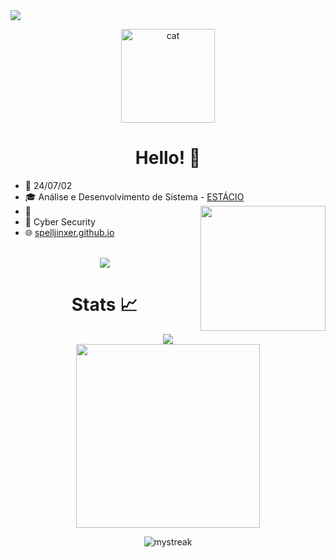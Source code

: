 <!-- Author: Yora -->
<img align="center" src="./img/flowers.png">
<p align="center">
  <img src="./img/cat2.gif" alt="cat" width="150">
</p>
<div align="center">

# Hello! 👋

</div>

<p align="center">

* 📆 24/07/02
* 🎓 Análise e Desenvolvimento de Sistema - <a href="https://www.estácio.com.br/">ESTÁCIO</a>
<img src="./img/test1.gif" align="right" width=200px></img>
* 💼 
* 💙 Cyber Security
* 🌐 <a href="https://spelljinxer.github.io/">spelljinxer.github.io</a>
<br><br>
<p align="center">
  <img src="https://skillicons.dev/icons?i=c,cpp,java,python,html,css,javascript,mysql,git,github,linux,arch,ubuntu,kali,neovim,vim&perline=8"/>
</p>

<div align="center">

# Stats 📈

<img widht=294 src="https://github-readme-stats.vercel.app/api?username=yoraapt&show_icons=true&theme=dark"/><br>
<img width=294 src="https://github-readme-stats-yoraapt.vercel.app/api/top-langs?username=yoraapt&layout=compact&theme=dark&custom_title=Top&nbsp;Languages"/><br>
<!-- Streak API-->
<img src="https://github-readme-streak-stats.herokuapp.com/?user=yoraapt&theme=dark" alt="mystreak"/>

</div>

<div align="center">

```scala

